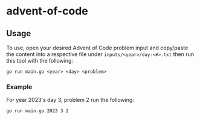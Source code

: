 # advent-of-code

## Usage

To use, open your desired Advent of Code problem input and copy/paste the content into a respective file under `inputs/<year>/day-<#>.txt` then run this tool with the following:

```shell
go run main.go <year> <day> <problem>
```

### Example

For year 2023's day 3, problem 2 run the following:

```shell
go run main.go 2023 3 2
```
